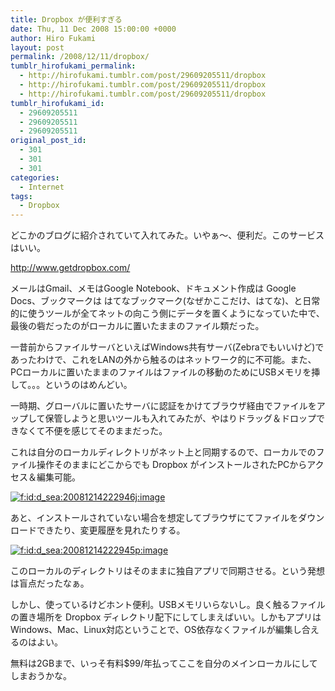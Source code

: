 ```yaml
---
title: Dropbox が便利すぎる
date: Thu, 11 Dec 2008 15:00:00 +0000
author: Hiro Fukami
layout: post
permalink: /2008/12/11/dropbox/
tumblr_hirofukami_permalink:
  - http://hirofukami.tumblr.com/post/29609205511/dropbox
  - http://hirofukami.tumblr.com/post/29609205511/dropbox
  - http://hirofukami.tumblr.com/post/29609205511/dropbox
tumblr_hirofukami_id:
  - 29609205511
  - 29609205511
  - 29609205511
original_post_id:
  - 301
  - 301
  - 301
categories:
  - Internet
tags:
  - Dropbox
---
```

<div class="section">
  <p>
    どこかのブログに紹介されていて入れてみた。いやぁ～、便利だ。このサービスはいい。
  </p>
  
  <p>
    <a href="http://www.getdropbox.com/" target="_blank"><a href="http://www.getdropbox.com/" target="_blank">http://www.getdropbox.com/</a></a>
  </p>
  
  <p>
    メールはGmail、メモはGoogle Notebook、ドキュメント作成は Google Docs、ブックマークは はてなブックマーク(なぜかここだけ、はてな)、と日常的に使うツールが全てネットの向こう側にデータを置くようになっていた中で、最後の砦だったのがローカルに置いたままのファイル類だった。
  </p>
  
  <p>
    一昔前からファイルサーバといえばWindows共有サーバ(Zebraでもいいけど)であったわけで、これをLANの外から触るのはネットワーク的に不可能。また、PCローカルに置いたままのファイルはファイルの移動のためにUSBメモリを挿して。。。というのはめんどい。
  </p>
  
  <p>
    一時期、グローバルに置いたサーバに認証をかけてブラウザ経由でファイルをアップして保管しようと思いツールも入れてみたが、やはりドラッグ＆ドロップできなくて不便を感じてそのままだった。
  </p>
  
  <p>
    これは自分のローカルディレクトリがネット上と同期するので、ローカルでのファイル操作そのままにどこからでも Dropbox がインストールされたPCからアクセス＆編集可能。
  </p>
  
  <p>
    <a href="http://f.hatena.ne.jp/d_sea/20081214222946" class="hatena-fotolife" target="_blank"><img src="http://cdn-ak.f.st-hatena.com/images/fotolife/d/d_sea/20081214/20081214222946.jpg?w=830" alt="f:id:d_sea:20081214222946j:image" title="f:id:d_sea:20081214222946j:image" class="hatena-fotolife" data-recalc-dims="1" /></a>
  </p>
  
  <p>
    あと、インストールされていない場合を想定してブラウザにてファイルをダウンロードできたり、変更履歴を見れたりする。
  </p>
  
  <p>
    <a href="http://f.hatena.ne.jp/d_sea/20081214222945" class="hatena-fotolife" target="_blank"><img src="http://cdn-ak.f.st-hatena.com/images/fotolife/d/d_sea/20081214/20081214222945.png?w=830" alt="f:id:d_sea:20081214222945p:image" title="f:id:d_sea:20081214222945p:image" class="hatena-fotolife" data-recalc-dims="1" /></a>
  </p>
  
  <p>
    このローカルのディレクトリはそのままに独自アプリで同期させる。という発想は盲点だったなぁ。
  </p>
  
  <p>
    しかし、使っているけどホント便利。USBメモリいらないし。良く触るファイルの置き場所を Dropbox ディレクトリ配下にしてしまえばいい。しかもアプリはWindows、Mac、Linux対応ということで、OS依存なくファイルが編集し合えるのはよい。
  </p>
  
  <p>
    無料は2GBまで、いっそ有料$99/年払ってここを自分のメインローカルにしてしまおうかな。
  </p>
</div>